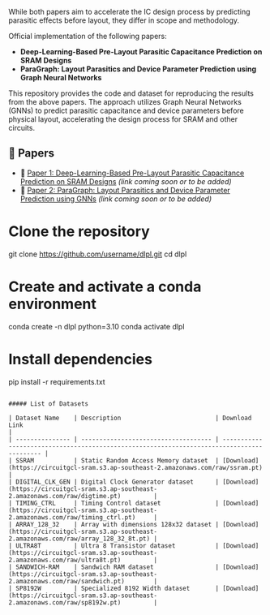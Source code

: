While both papers aim to accelerate the IC design process by predicting parasitic effects before layout, they differ in scope and methodology.

Official implementation of the following papers:

- **Deep-Learning-Based Pre-Layout Parasitic Capacitance Prediction on SRAM Designs**
- **ParaGraph: Layout Parasitics and Device Parameter Prediction using Graph Neural Networks**

This repository provides the code and dataset for reproducing the results from the above papers. The approach utilizes Graph Neural Networks (GNNs) to predict parasitic capacitance and device parameters before physical layout, accelerating the design process for SRAM and other circuits.

## 📄 Papers

- 📘 [Paper 1: Deep-Learning-Based Pre-Layout Parasitic Capacitance Prediction on SRAM Designs](#) *(link coming soon or to be added)*
- 📘 [Paper 2: ParaGraph: Layout Parasitics and Device Parameter Prediction using GNNs](#) *(link coming soon or to be added)*

# Clone the repository
git clone https://github.com/username/dlpl.git
cd dlpl

# Create and activate a conda environment
conda create -n dlpl python=3.10
conda activate dlpl

# Install dependencies
pip install -r requirements.txt
```

##### List of Datasets

| Dataset Name    | Description                          | Download Link                                                                              |
| --------------- | ------------------------------------ | ------------------------------------------------------------------------------------------ |
| SSRAM           | Static Random Access Memory dataset  | [Download](https://circuitgcl-sram.s3.ap-southeast-2.amazonaws.com/raw/ssram.pt)           |
| DIGITAL_CLK_GEN | Digital Clock Generator dataset      | [Download](https://circuitgcl-sram.s3.ap-southeast-2.amazonaws.com/raw/digtime.pt)         |
| TIMING_CTRL     | Timing Control dataset               | [Download](https://circuitgcl-sram.s3.ap-southeast-2.amazonaws.com/raw/timing_ctrl.pt)     |
| ARRAY_128_32    | Array with dimensions 128x32 dataset | [Download](https://circuitgcl-sram.s3.ap-southeast-2.amazonaws.com/raw/array_128_32_8t.pt) |
| ULTRA8T         | Ultra 8 Transistor dataset           | [Download](https://circuitgcl-sram.s3.ap-southeast-2.amazonaws.com/raw/ultra8t.pt)         |
| SANDWICH-RAM    | Sandwich RAM dataset                 | [Download](https://circuitgcl-sram.s3.ap-southeast-2.amazonaws.com/raw/sandwich.pt)        |
| SP8192W         | Specialized 8192 Width dataset       | [Download](https://circuitgcl-sram.s3.ap-southeast-2.amazonaws.com/raw/sp8192w.pt)         |
